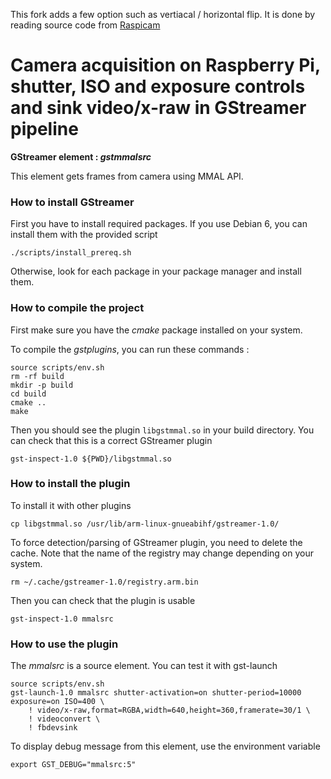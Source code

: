 This fork adds a few option such as vertiacal / horizontal flip.
It is done by reading source code from [Raspicam](https://github.com/raspberrypi/userland/blob/master/host_applications/linux/apps/raspicam/RaspiCamControl.c)

# Camera acquisition on Raspberry Pi, shutter, ISO and exposure controls and sink video/x-raw in GStreamer pipeline

**GStreamer element : *gstmmalsrc***

This element gets frames from camera using MMAL API.


### How to install GStreamer

First you have to install required packages. If you use Debian 6, you can
install them with the provided script

`./scripts/install_prereq.sh`

Otherwise, look for each package in your package manager and install them.

### How to compile the project

First make sure you have the *cmake* package installed on your system.

To compile the *gstplugins*, you can run these commands :

```
source scripts/env.sh
rm -rf build
mkdir -p build
cd build
cmake ..
make
```

Then you should see the plugin `libgstmmal.so` in your build directory.
You can check that this is a correct GStreamer plugin

`gst-inspect-1.0 ${PWD}/libgstmmal.so`

### How to install the plugin

To install it with other plugins

`cp libgstmmal.so /usr/lib/arm-linux-gnueabihf/gstreamer-1.0/`

To force detection/parsing of GStreamer plugin, you need to delete the cache.
Note that the name of the registry may change depending on your system.

`rm ~/.cache/gstreamer-1.0/registry.arm.bin`

Then you can check that the plugin is usable

`gst-inspect-1.0 mmalsrc`

### How to use the plugin

The *mmalsrc* is a source element. You can test it with gst-launch

```
source scripts/env.sh
gst-launch-1.0 mmalsrc shutter-activation=on shutter-period=10000 exposure=on ISO=400 \
    ! video/x-raw,format=RGBA,width=640,height=360,framerate=30/1 \
	! videoconvert \
    ! fbdevsink
```

To display debug message from this element, use the environment variable

`export GST_DEBUG="mmalsrc:5"`
